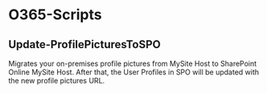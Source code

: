 # O365-Scripts

## Update-ProfilePicturesToSPO
Migrates your on-premises profile pictures from MySite Host to SharePoint Online MySite Host.
After that, the User Profiles in SPO will be updated with the new profile pictures URL.